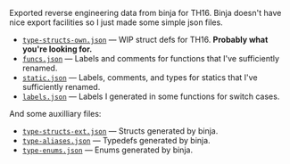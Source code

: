 Exported reverse engineering data from binja for TH16.  Binja doesn't have nice export facilities so I just made some simple json files.

* [`type-structs-own.json`](./type-structs-own.json) — WIP struct defs for TH16.  **Probably what you're looking for.**
* [`funcs.json`](./funcs.json) — Labels and comments for functions that I've sufficiently renamed.
* [`static.json`](./statics.json) — Labels, comments, and types for statics that I've sufficiently renamed.
* [`labels.json`](./labels.json) — Labels I generated in some functions for switch cases.

And some auxilliary files:

* [`type-structs-ext.json`](./type-structs-ext.json) — Structs generated by binja.
* [`type-aliases.json`](./type-aliases.json) — Typedefs generated by binja.
* [`type-enums.json`](./type-enums.json) — Enums generated by binja.
